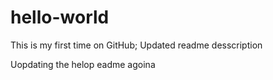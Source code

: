 # hello-world
This is my first time on GitHub; 
Updated readme desscription


Uopdating the helop eadme agoina
